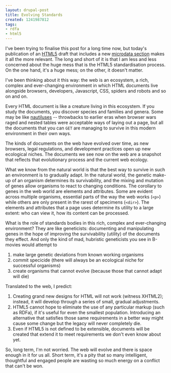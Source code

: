 ```yaml
---
layout: drupal-post
title: Evolving Standards
created: 1241987812
tags:
- rdfa
- html5
---
```

I've been trying to finalise this post for a long time now, but today's publication of an [HTML5][HTML5] draft that includes a new [microdata section][microdata] makes it all the more relevant. The long and short of it is that I am less and less concerned about the huge mess that is the HTML5 standardisation process. On the one hand, it's a huge mess; on the other, it doesn't matter.

[HTML5]: http://dev.w3.org/html5/spec/ "W3C Working Draft: HTML5"
[microdata]: http://dev.w3.org/html5/spec/#microdata

<!--break-->

I've been thinking about it this way: the web is an ecosystem, a rich, complex and ever-changing environment in which HTML documents live alongside browsers, developers, Javascript, CSS, spiders and robots and so on and on.

Every HTML document is like a creature living in this ecosystem. If you study the documents, you discover species and families and genera. Some may be like [nautiluses][1] -- throwbacks to earlier eras when browser wars raged and nested tables were acceptable ways of laying out a page, but all the documents that you can `GET` are managing to survive in this modern environment in their own ways.

[1]: http://en.wikipedia.org/wiki/Nautilina "Wikipedia: Nautilus"

The kinds of documents on the web have evolved over time, as new browsers, legal regulations, and development practices open up new ecological niches. The documents we see now on the web are a snapshot that reflects that evolutionary process and the current web ecology.

What we know from the natural world is that the best way to survive in such an environment is to gradually adapt. In the natural world, the genetic make-up of an organism determines its survivability, and the mixing and mutation of genes allow organisms to react to changing conditions. The corollary to genes in the web world are elements and attributes. Some are evident across multiple organisms, essential parts of the way the web works (`<p>`) while others are only present in the rarest of specimens (`<dir>`). The elements and attributes that a page uses determine its utility to a large extent: who can view it, how its content can be processed.

What is the role of standards bodies in this rich, complex and ever-changing environment? They are like geneticists: documenting and manipulating genes in the hope of improving the survivability (utility) of the documents they effect. And only the kind of mad, hubristic geneticists you see in B-movies would attempt to

  1. make large genetic deviations from known working organisms
  2. commit specicide (there will always be an ecological niche for successful organisms)
  3. create organisms that cannot evolve (because those that cannot adapt will die)

Translated to the web, I predict:

  1. Creating grand new designs for HTML will not work (witness XHTML2); instead, it will develop through a series of small, gradual adjustments. 
  2. HTML5 cannot hope to eliminate the use of any particular markup (such as RDFa), if it's useful for even the smallest population. Introducing an alternative that satisfies those same requirements in a better way might cause some change but the legacy will never completely die.
  3. Even if HTML5 is not defined to be extensible, documents will be created that extend it to meet requirements we don't even know about yet.

So, long term, I'm not worried. The web will evolve and there is space enough in it for us all. Short term, it's a pity that so many intelligent, thoughtful and engaged people are wasting so much energy on a conflict that can't be won.
